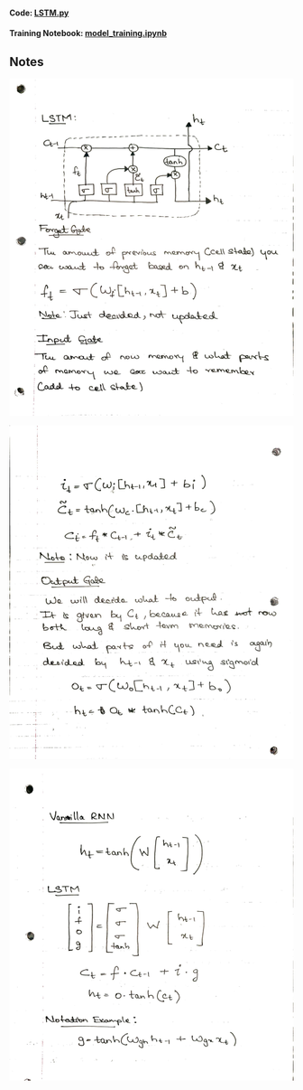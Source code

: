 #### Code: [LSTM.py](/LSTM/LSTM.py)
#### Training Notebook: [model_training.ipynb](/LSTM/model_training.ipynb)

## Notes

![](/assets/lstm1.jpeg)

![](/assets/lstm2.jpeg)

![](/assets/lstm3.jpeg)
